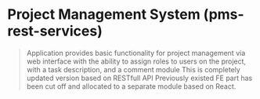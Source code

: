 # Project Management System (pms-rest-services)
> Application provides basic functionality for project management via web interface with the ability to assign roles to users on the project, with a task description, and a comment module
> This is completely updated version based on RESTfull API
> Previously existed FE part has been cut off and allocated to a separate module based on React.
